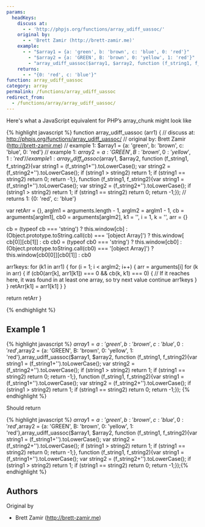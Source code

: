 ```yaml
---
params:
  headKeys:
    discuss at:
      - - 'http://phpjs.org/functions/array_udiff_uassoc/'
    original by:
      - - 'Brett Zamir (http://brett-zamir.me)'
    example:
      - - "$array1 = {a: 'green', b: 'brown', c: 'blue', 0: 'red'}"
        - "$array2 = {a: 'GREEN', B: 'brown', 0: 'yellow', 1: 'red'}"
        - "array_udiff_uassoc($array1, $array2, function (f_string1, f_string2){var string1 = (f_string1+'').toLowerCase(); var string2 = (f_string2+'').toLowerCase(); if (string1 > string2) return 1; if (string1 == string2) return 0; return -1;}, function (f_string1, f_string2){var string1 = (f_string1+'').toLowerCase(); var string2 = (f_string2+'').toLowerCase(); if (string1 > string2) return 1; if (string1 == string2) return 0; return -1;});"
    returns:
      - - "{0: 'red', c: 'blue'}"
function: array_udiff_uassoc
category: array
permalink: /functions/array_udiff_uassoc
redirect_from:
  - /functions/array/array_udiff_uassoc/
---
```


<!-- WARNING! This file is auto generated by `npm run web:inject`, do not edit by hand -->

Here's what a JavaScript equivalent for PHP’s array_chunk might look like

{% highlight javascript %}
function array_udiff_uassoc (arr1) {
  //  discuss at: http://phpjs.org/functions/array_udiff_uassoc/
  // original by: Brett Zamir (http://brett-zamir.me)
  //   example 1: $array1 = {a: 'green', b: 'brown', c: 'blue', 0: 'red'}
  //   example 1: $array2 = {a: 'GREEN', B: 'brown', 0: 'yellow', 1: 'red'}
  //   example 1: array_udiff_uassoc($array1, $array2, function (f_string1, f_string2){var string1 = (f_string1+'').toLowerCase(); var string2 = (f_string2+'').toLowerCase(); if (string1 > string2) return 1; if (string1 == string2) return 0; return -1;}, function (f_string1, f_string2){var string1 = (f_string1+'').toLowerCase(); var string2 = (f_string2+'').toLowerCase(); if (string1 > string2) return 1; if (string1 == string2) return 0; return -1;});
  //   returns 1: {0: 'red', c: 'blue'}

  var retArr = {},
    arglm1 = arguments.length - 1,
    arglm2 = arglm1 - 1,
    cb = arguments[arglm1],
    cb0 = arguments[arglm2],
    k1 = '',
    i = 1,
    k = '',
    arr = {}

  cb = (typeof cb === 'string') ? this.window[cb] : (Object.prototype.toString.call(cb) === '[object Array]') ? this.window[
    cb[0]][cb[1]] : cb
  cb0 = (typeof cb0 === 'string') ? this.window[cb0] : (Object.prototype.toString.call(cb0) === '[object Array]') ?
    this.window[cb0[0]][cb0[1]] : cb0

  arr1keys: for (k1 in arr1) {
    for (i = 1; i < arglm2; i++) {
      arr = arguments[i]
      for (k in arr) {
        if (cb0(arr[k], arr1[k1]) === 0 && cb(k, k1) === 0) {
          // If it reaches here, it was found in at least one array, so try next value
          continue arr1keys
        }
      }
      retArr[k1] = arr1[k1]
    }
  }

  return retArr
}

{% endhighlight %}

## Example 1

{% highlight javascript %}
$array1 = {a: 'green', b: 'brown', c: 'blue', 0: 'red'},$array2 = {a: 'GREEN', B: 'brown', 0: 'yellow', 1: 'red'},array_udiff_uassoc($array1, $array2, function (f_string1, f_string2){var string1 = (f_string1+'').toLowerCase(); var string2 = (f_string2+'').toLowerCase(); if (string1 > string2) return 1; if (string1 == string2) return 0; return -1;}, function (f_string1, f_string2){var string1 = (f_string1+'').toLowerCase(); var string2 = (f_string2+'').toLowerCase(); if (string1 > string2) return 1; if (string1 == string2) return 0; return -1;});
{% endhighlight %}

Should return

{% highlight javascript %}
$array1 = {a: 'green', b: 'brown', c: 'blue', 0: 'red'},$array2 = {a: 'GREEN', B: 'brown', 0: 'yellow', 1: 'red'},array_udiff_uassoc($array1, $array2, function (f_string1, f_string2){var string1 = (f_string1+'').toLowerCase(); var string2 = (f_string2+'').toLowerCase(); if (string1 > string2) return 1; if (string1 == string2) return 0; return -1;}, function (f_string1, f_string2){var string1 = (f_string1+'').toLowerCase(); var string2 = (f_string2+'').toLowerCase(); if (string1 > string2) return 1; if (string1 == string2) return 0; return -1;});{% endhighlight %}


## Authors


Original by

- Brett Zamir (http://brett-zamir.me)

